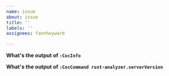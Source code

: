 ```yaml
---
name: issue
about: issue
title: ''
labels: ''
assignees: fannheyward

---
```


**What's the output of `:CocInfo`**

**What's the output of `:CocCommand rust-analyzer.serverVersion`**

